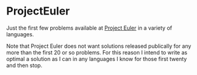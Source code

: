 # ProjectEuler
Just the first few problems available at [Project Euler](https://projecteuler.net/) in a variety of languages. 

Note that Project Euler does not want solutions released publically for any more than the first 20 or so problems. For this reason I intend to write as optimal a solution as I can in any languages I know for those first twenty and then stop. 
